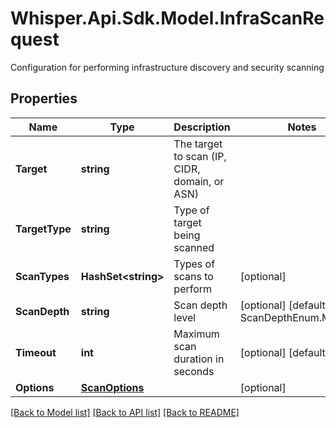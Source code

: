 # Whisper.Api.Sdk.Model.InfraScanRequest
Configuration for performing infrastructure discovery and security scanning

## Properties

Name | Type | Description | Notes
------------ | ------------- | ------------- | -------------
**Target** | **string** | The target to scan (IP, CIDR, domain, or ASN) | 
**TargetType** | **string** | Type of target being scanned | 
**ScanTypes** | **HashSet&lt;string&gt;** | Types of scans to perform | [optional] 
**ScanDepth** | **string** | Scan depth level | [optional] [default to ScanDepthEnum.Medium]
**Timeout** | **int** | Maximum scan duration in seconds | [optional] [default to 300]
**Options** | [**ScanOptions**](ScanOptions.md) |  | [optional] 

[[Back to Model list]](../../README.md#documentation-for-models) [[Back to API list]](../../README.md#documentation-for-api-endpoints) [[Back to README]](../../README.md)

